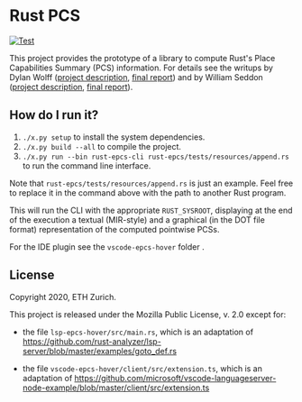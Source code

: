 # Rust PCS

[![Test](https://github.com/viperproject/rust-pcs/workflows/Test/badge.svg)](https://github.com/viperproject/rust-pcs/actions?query=workflow%3A"Test"+branch%3Amain)

This project provides the prototype of a library to compute Rust's Place Capabilities Summary (PCS) information. For details see the writups by Dylan Wolff ([project description](https://ethz.ch/content/dam/ethz/special-interest/infk/chair-program-method/pm/documents/Education/Theses/Dylan_Wolff_RICS_Report.pdf), [final report](https://ethz.ch/content/dam/ethz/special-interest/infk/chair-program-method/pm/documents/Education/Theses/Dylan_Wolff_RICS_Report.pdf)) and by William Seddon ([project description](https://ethz.ch/content/dam/ethz/special-interest/infk/chair-program-method/pm/documents/Education/Theses/William_Seddon_MA_Description.pdf), [final report](https://ethz.ch/content/dam/ethz/special-interest/infk/chair-program-method/pm/documents/Education/Theses/William_Seddon_MS_Report.pdf)).

## How do I run it?

1. `./x.py setup` to install the system dependencies.
2. `./x.py build --all` to compile the project.
3. `./x.py run --bin rust-epcs-cli rust-epcs/tests/resources/append.rs` to run the command line interface.

Note that `rust-epcs/tests/resources/append.rs` is just an example. Feel free to replace it in the command above with the path to another Rust program.

This will run the CLI with the appropriate `RUST_SYSROOT`, displaying at the end of the execution a textual (MIR-style) and a graphical (in the DOT file format) representation of the computed pointwise PCSs.

For the IDE plugin see the `vscode-epcs-hover` folder .

## License

Copyright 2020, ETH Zurich.

This project is released under the Mozilla Public License, v. 2.0 except for:

* the file `lsp-epcs-hover/src/main.rs`, which is an adaptation of <https://github.com/rust-analyzer/lsp-server/blob/master/examples/goto_def.rs>

* the file `vscode-epcs-hover/client/src/extension.ts`, which is an adaptation of <https://github.com/microsoft/vscode-languageserver-node-example/blob/master/client/src/extension.ts>
